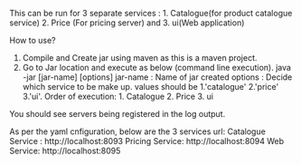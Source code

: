 

This can be run for 3 separate services : 1. Catalogue(for product catalogue service) 2. Price (For pricing server) and 3. ui(Web application)

How to use?
1. Compile and Create jar using maven as this is a maven project.
2. Go to Jar location and execute as below (command line execution).
	java -jar [jar-name] [options]
	jar-name : Name of jar created
	options : Decide which service to be make up. 
		values should be 1.'catalogue' 2.'price' 3.'ui'. 
		Order of execution: 1. Catalogue 2. Price 3. ui

You should see servers being registered in the log output.

As per the yaml cnfiguration, below are the 3 services url:
Catalogue Service : http://localhost:8093
Pricing Service: http://localhost:8094
Web Service: http://localhost:8095
